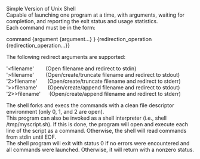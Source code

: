 Simple Version of Unix Shell <br />
Capable of launching one program at a time, with arguments, waiting for completion, and reporting the exit status and usage statistics. <br />
Each command must be in the form: <br />

command {argument {argument...} } {redirection_operation {redirection_operation...}} <br />

The following redirect arguments are supported: <br />

'<filename'&nbsp;&nbsp;&nbsp;&nbsp;&nbsp;&nbsp;&nbsp;&nbsp;(Open filename and redirect to stdin) <br />
'>filename'&nbsp;&nbsp;&nbsp;&nbsp;&nbsp;&nbsp;&nbsp;&nbsp;(Open/create/truncate filename and redirect to stdout) <br />
'2>filename'&nbsp;&nbsp;&nbsp;&nbsp;&nbsp;&nbsp;&nbsp;(Open/create/truncate filename and redirect to stderr) <br />
'>>filename'&nbsp;&nbsp;&nbsp;&nbsp;&nbsp;&nbsp;&nbsp;(Open/create/append filename and redirect to stdout) <br />
'2>>filename'&nbsp;&nbsp;&nbsp;&nbsp;&nbsp;&nbsp;(Open/create/append filename and redirect to stderr) <br />

The shell forks and execs the commands with a clean file descriptor environment (only 0, 1, and 2 are open). <br />
This program can also be invoked as a shell interpreter (i.e., shell /tmp/myscript.sh). If this is done, the program will open and execute each line of the script as a command. Otherwise, the shell will read commands from stdin until EOF. <br />
The shell program will exit with status 0 if no errors were encountered and all commands were launched. Otherwise, it will return with a nonzero status. <br />

